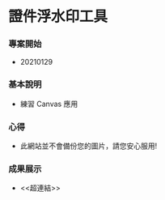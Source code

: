 # 證件浮水印工具

### 專案開始

- 20210129

### 基本說明

- 練習 Canvas 應用

### 心得

- 此網站並不會備份您的圖片，請您安心服用!

### 成果展示

- <<超連結>>